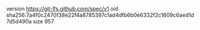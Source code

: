 version https://git-lfs.github.com/spec/v1
oid sha256:7a4f0c2470f38e22f4a8785397c1ad4dfb6b0e6332f2c1609c6aed1d7d5d490a
size 957
